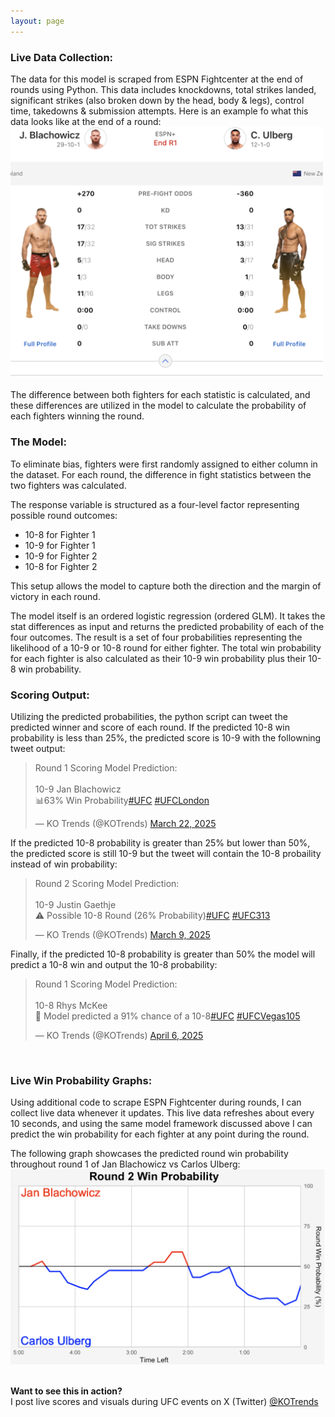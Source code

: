 ```yaml
---
layout: page
---
```


### Live Data Collection:

The data for this model is scraped from ESPN Fightcenter at the end of rounds using Python. This data includes knockdowns, total strikes landed, significant strikes (also broken down by the head, body & legs), control time, takedowns & submission attempts. Here is an example fo what this data looks like at the end of a round: &nbsp;<br>
<img src="/assets/ufc/fightcenter_ex.png" alt="Image" width="500"/> &nbsp;<br>
The difference between both fighters for each statistic is calculated, and these differences are utilized in the model to calculate the probability of each fighters winning the round. &nbsp;<br>

### The Model:

To eliminate bias, fighters were first randomly assigned to either column in the dataset. For each round, the difference in fight statistics between the two fighters was calculated.

The response variable is structured as a four-level factor representing possible round outcomes:
- 10-8 for Fighter 1
- 10-9 for Fighter 1
- 10-9 for Fighter 2
- 10-8 for Fighter 2

This setup allows the model to capture both the direction and the margin of victory in each round.

The model itself is an ordered logistic regression (ordered GLM). It takes the stat differences as input and returns the predicted probability of each of the four outcomes. The result is a set of four probabilities representing the likelihood of a 10-9 or 10-8 round for either fighter. The total win probability for each fighter is also calculated as their 10-9 win probability plus their 10-8 win probability.

### Scoring Output:

Utilizing the predicted probabilities, the python script can tweet the predicted winner and score of each round. If the predicted 10-8 win probability is less than 25%, the predicted score is 10-9 with the followning tweet output:
<div style="transform: scale(1); transform-origin: top left; width: fit-content;">
<blockquote class="twitter-tweet"><p lang="en" dir="ltr">Round 1 Scoring Model Prediction:<br><br>10-9 Jan Blachowicz <br>📊63% Win Probability<a href="https://twitter.com/hashtag/UFC?src=hash&amp;ref_src=twsrc%5Etfw">#UFC</a> <a href="https://twitter.com/hashtag/UFCLondon?src=hash&amp;ref_src=twsrc%5Etfw">#UFCLondon</a></p>&mdash; KO Trends (@KOTrends) <a href="https://twitter.com/KOTrends/status/1903575061862175163?ref_src=twsrc%5Etfw">March 22, 2025</a></blockquote> <script async src="https://platform.twitter.com/widgets.js" charset="utf-8"></script>
</div>
If the predicted 10-8 probability is greater than 25% but lower than 50%, the predicted score is still 10-9 but the tweet will contain the 10-8 probaility instead of win probability:
<div style="transform: scale(1); transform-origin: top left; width: fit-content;">
<blockquote class="twitter-tweet"><p lang="en" dir="ltr">Round 2 Scoring Model Prediction:<br><br>10-9 Justin Gaethje <br>⚠️ Possible 10-8 Round (26% Probability)<a href="https://twitter.com/hashtag/UFC?src=hash&amp;ref_src=twsrc%5Etfw">#UFC</a> <a href="https://twitter.com/hashtag/UFC313?src=hash&amp;ref_src=twsrc%5Etfw">#UFC313</a></p>&mdash; KO Trends (@KOTrends) <a href="https://twitter.com/KOTrends/status/1898600263918780614?ref_src=twsrc%5Etfw">March 9, 2025</a></blockquote> <script async src="https://platform.twitter.com/widgets.js" charset="utf-8"></script>
</div>
Finally, if the predicted 10-8 probability is greater than 50% the model will predict a 10-8 win and output the 10-8 probability:
<div style="transform: scale(1); transform-origin: top left; width: fit-content;">
<blockquote class="twitter-tweet"><p lang="en" dir="ltr">Round 1 Scoring Model Prediction:<br><br>10-8 Rhys McKee<br>🚨 Model predicted a 91% chance of a 10-8<a href="https://twitter.com/hashtag/UFC?src=hash&amp;ref_src=twsrc%5Etfw">#UFC</a> <a href="https://twitter.com/hashtag/UFCVegas105?src=hash&amp;ref_src=twsrc%5Etfw">#UFCVegas105</a></p>&mdash; KO Trends (@KOTrends) <a href="https://twitter.com/KOTrends/status/1908675378459091215?ref_src=twsrc%5Etfw">April 6, 2025</a></blockquote> <script async src="https://platform.twitter.com/widgets.js" charset="utf-8"></script>
</div>

&nbsp;<br>

### Live Win Probability Graphs:

Using additional code to scrape ESPN Fightcenter during rounds, I can collect live data whenever it updates. This live data refreshes about every 10 seconds, and using the same model framework discussed above I can predict the win probability for each fighter at any point during the round.

The following graph showcases the predicted round win probability throughout round 1 of Jan Blachowicz vs Carlos Ulberg:
<img src="/assets/ufc/win_prob_graph.png" alt="Image" width="700"/>

&nbsp;<br>
**Want to see this in action?**&nbsp;<br>
I post live scores and visuals during UFC events on X (Twitter) [@KOTrends](https://twitter.com/KOTrends)
